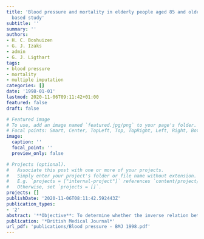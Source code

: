 ```yaml
---
title: 'Blood pressure and mortality in elderly people aged 85 and older: Community
  based study'
subtitle: ''
summary: ''
authors:
- H. C. Boshuizen
- G. J. Izaks
- admin
- G. J. Ligthart
tags:
- blood pressure
- mortality
- multiple imputation
categories: []
date: '1998-01-01'
lastmod: 2020-11-06T09:11:42+01:00
featured: false
draft: false

# Featured image
# To use, add an image named `featured.jpg/png` to your page's folder.
# Focal points: Smart, Center, TopLeft, Top, TopRight, Left, Right, BottomLeft, Bottom, BottomRight.
image:
  caption: ''
  focal_point: ''
  preview_only: false

# Projects (optional).
#   Associate this post with one or more of your projects.
#   Simply enter your project's folder or file name without extension.
#   E.g. `projects = ["internal-project"]` references `content/project/deep-learning/index.md`.
#   Otherwise, set `projects = []`.
projects: []
publishDate: '2020-11-06T08:11:42.592443Z'
publication_types:
- '2'
abstract: '**Objective**: To determine whether the inverse relation between blood pressure and all cause mortality in elderly people over 85 years of age can be explained by adjusting for health status, and to determine whether high blood pressure is a risk factor for mortality when the effects of poor health are accounted for. **Design**: 5 to 7 year follow up of community residents aged 85 years and older. **Setting**: Leiden, the Netherlands. **Subjects**: 835 subjects whose blood pressure was recorded between 1987 and 1989. **Main outcome measure**: All cause mortality. **Results**: An inverse relation between blood pressure and all cause mortality was observed. For diastolic blood pressure crude 5 year all cause mortality decreased from 88% (52/59) (95% confidence interval 79% to 95%) in those with diastolic blood pressures < 65 mm Hg to 59% (27/46) (44% to 72%) in those with diastolic pressures > 100 mm Hg. For systolic blood pressure crude 5 year all cause mortality decreased from 85% (95/112) (78% to 91%) in those with systolic pressures < 125 mm Hg to 59% (13/22) (38% to 78%) in those with systolic pressures > 200 mm Hg. This decrease was no longer significant after adjustment for indicators of poor health. No relation existed between blood pressure and mortality from cardiovascular causes or stroke after adjustment for age and sex, but after adjustment for age, sex, and indicators of poor health there was a positive relation between diastolic blood pressure and mortality from both cardiovascular causes and stroke. **Conclusion**: The inverse relation between blood pressure and all cause mortality in elderly people over 85 is associated with health status.'
publication: '*British Medical Journal*'
url_pdf: 'publications/Blood pressure - BMJ 1998.pdf'
---
```

